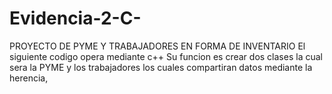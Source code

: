 # Evidencia-2-C-
PROYECTO DE PYME Y TRABAJADORES EN FORMA DE INVENTARIO
El siguiente codigo opera mediante c++
Su funcion es crear dos clases la cual sera la PYME y los trabajadores los cuales compartiran datos mediante la herencia,
